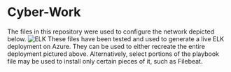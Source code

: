 # Cyber-Work
The files in this repository were used to configure the network depicted below.
![ELK](https://user-images.githubusercontent.com/90853797/133646496-0f77e213-6b15-4a68-9451-4716da831fe9.png)
These files have been tested and used to generate a live ELK deployment on Azure. They can be used to either recreate the entire deployment pictured above. Alternatively, select portions of the playbook file may be used to install only certain pieces of it, such as Filebeat.
